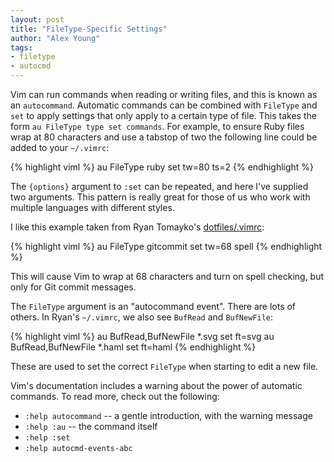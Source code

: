 ```yaml
---
layout: post
title: "FileType-Specific Settings"
author: "Alex Young"
tags:
- filetype
- autocmd
---
```


Vim can run commands when reading or writing files, and this is known as an `autocommand`.  Automatic commands can be combined with `FileType` and `set` to apply settings that only apply to a certain type of file.  This takes the form `au FileType type set commands`.  For example, to ensure Ruby files wrap at 80 characters and use a tabstop of two the following line could be added to your `~/.vimrc`:

{% highlight viml %}
au FileType ruby set tw=80 ts=2
{% endhighlight %}

The `{options}` argument to `:set` can be repeated, and here I've supplied two arguments.  This pattern is really great for those of us who work with multiple languages with different styles.

I like this example taken from Ryan Tomayko's [dotfiles/.vimrc](https://github.com/rtomayko/dotfiles/blob/rtomayko/.vimrc):

{% highlight viml %}
au FileType gitcommit set tw=68 spell
{% endhighlight %}

This will cause Vim to wrap at 68 characters and turn on spell checking, but only for Git commit messages.

The `FileType` argument is an "autocommand event".  There are lots of others.  In Ryan's `~/.vimrc`, we also see `BufRead` and `BufNewFile`:

{% highlight viml %}
au BufRead,BufNewFile *.svg        set ft=svg
au BufRead,BufNewFile *.haml       set ft=haml
{% endhighlight %}

These are used to set the correct `FileType` when starting to edit a new file.

Vim's documentation includes a warning about the power of automatic commands.  To read more, check out the following:

* `:help autocommand` -- a gentle introduction, with the warning message
* `:help :au` -- the command itself
* `:help :set`
* `:help autocmd-events-abc`
